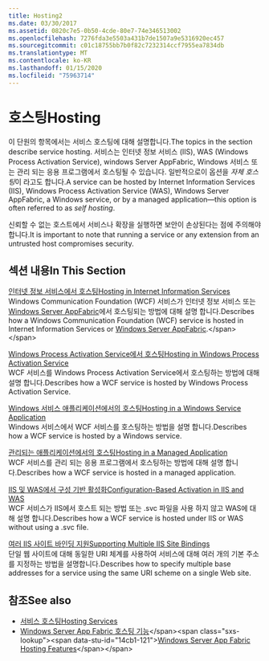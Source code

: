 ```yaml
---
title: Hosting2
ms.date: 03/30/2017
ms.assetid: 0820c7e5-0b50-4cde-80e7-74e346513002
ms.openlocfilehash: 7276fda3e5503a431b7de1507a9e5316920ec457
ms.sourcegitcommit: c01c18755bb7b0f82c7232314ccf7955ea7834db
ms.translationtype: MT
ms.contentlocale: ko-KR
ms.lasthandoff: 01/15/2020
ms.locfileid: "75963714"
---
```

# <a name="hosting"></a><span data-ttu-id="14cb1-102">호스팅</span><span class="sxs-lookup"><span data-stu-id="14cb1-102">Hosting</span></span>
<span data-ttu-id="14cb1-103">이 단원의 항목에서는 서비스 호스팅에 대해 설명합니다.</span><span class="sxs-lookup"><span data-stu-id="14cb1-103">The topics in the section describe service hosting.</span></span> <span data-ttu-id="14cb1-104">서비스는 인터넷 정보 서비스 (IIS), WAS (Windows Process Activation Service), windows Server AppFabric, Windows 서비스 또는 관리 되는 응용 프로그램에서 호스팅될 수 있습니다. 일반적으로이 옵션을 *자체 호스팅*이 라고도 합니다.</span><span class="sxs-lookup"><span data-stu-id="14cb1-104">A service can be hosted by Internet Information Services (IIS), Windows Process Activation Service (WAS), Windows Server AppFabric, a Windows service, or by a managed application—this option is often referred to as *self hosting*.</span></span>  
  
 <span data-ttu-id="14cb1-105">신뢰할 수 없는 호스트에서 서비스나 확장을 실행하면 보안이 손상된다는 점에 주의해야 합니다.</span><span class="sxs-lookup"><span data-stu-id="14cb1-105">It is important to note that running a service or any extension from an untrusted host compromises security.</span></span>  
  
## <a name="in-this-section"></a><span data-ttu-id="14cb1-106">섹션 내용</span><span class="sxs-lookup"><span data-stu-id="14cb1-106">In This Section</span></span>  
 [<span data-ttu-id="14cb1-107">인터넷 정보 서비스에서 호스팅</span><span class="sxs-lookup"><span data-stu-id="14cb1-107">Hosting in Internet Information Services</span></span>](../../../../docs/framework/wcf/feature-details/hosting-in-internet-information-services.md)  
 <span data-ttu-id="14cb1-108">Windows Communication Foundation (WCF) 서비스가 인터넷 정보 서비스 또는 [Windows Server AppFabric](https://docs.microsoft.com/previous-versions/appfabric/ff384253(v=azure.10))에서 호스팅되는 방법에 대해 설명 합니다.</span><span class="sxs-lookup"><span data-stu-id="14cb1-108">Describes how a Windows Communication Foundation (WCF) service is hosted in Internet Information Services or [Windows Server AppFabric](https://docs.microsoft.com/previous-versions/appfabric/ff384253(v=azure.10)).</span></span>  
  
 [<span data-ttu-id="14cb1-109">Windows Process Activation Service에서 호스팅</span><span class="sxs-lookup"><span data-stu-id="14cb1-109">Hosting in Windows Process Activation Service</span></span>](../../../../docs/framework/wcf/feature-details/hosting-in-windows-process-activation-service.md)  
 <span data-ttu-id="14cb1-110">WCF 서비스를 Windows Process Activation Service에서 호스팅하는 방법에 대해 설명 합니다.</span><span class="sxs-lookup"><span data-stu-id="14cb1-110">Describes how a WCF service is hosted by Windows Process Activation Service.</span></span>  
  
 [<span data-ttu-id="14cb1-111">Windows 서비스 애플리케이션에서의 호스팅</span><span class="sxs-lookup"><span data-stu-id="14cb1-111">Hosting in a Windows Service Application</span></span>](../../../../docs/framework/wcf/feature-details/hosting-in-a-windows-service-application.md)  
 <span data-ttu-id="14cb1-112">Windows 서비스에서 WCF 서비스를 호스팅하는 방법을 설명 합니다.</span><span class="sxs-lookup"><span data-stu-id="14cb1-112">Describes how a WCF service is hosted by a Windows service.</span></span>  
  
 [<span data-ttu-id="14cb1-113">관리되는 애플리케이션에서의 호스팅</span><span class="sxs-lookup"><span data-stu-id="14cb1-113">Hosting in a Managed Application</span></span>](../../../../docs/framework/wcf/feature-details/hosting-in-a-managed-application.md)  
 <span data-ttu-id="14cb1-114">WCF 서비스를 관리 되는 응용 프로그램에서 호스팅하는 방법에 대해 설명 합니다.</span><span class="sxs-lookup"><span data-stu-id="14cb1-114">Describes how a WCF service is hosted in a managed application.</span></span>  
  
 [<span data-ttu-id="14cb1-115">IIS 및 WAS에서 구성 기반 활성화</span><span class="sxs-lookup"><span data-stu-id="14cb1-115">Configuration-Based Activation in IIS and WAS</span></span>](../../../../docs/framework/wcf/feature-details/configuration-based-activation-in-iis-and-was.md)  
 <span data-ttu-id="14cb1-116">WCF 서비스가 IIS에서 호스트 되는 방법 또는 .svc 파일을 사용 하지 않고 WAS에 대해 설명 합니다.</span><span class="sxs-lookup"><span data-stu-id="14cb1-116">Describes how a WCF service is hosted under IIS or WAS without using a .svc file.</span></span>  
  
 [<span data-ttu-id="14cb1-117">여러 IIS 사이트 바인딩 지원</span><span class="sxs-lookup"><span data-stu-id="14cb1-117">Supporting Multiple IIS Site Bindings</span></span>](../../../../docs/framework/wcf/feature-details/supporting-multiple-iis-site-bindings.md)  
 <span data-ttu-id="14cb1-118">단일 웹 사이트에 대해 동일한 URI 체계를 사용하여 서비스에 대해 여러 개의 기본 주소를 지정하는 방법을 설명합니다.</span><span class="sxs-lookup"><span data-stu-id="14cb1-118">Describes how to specify multiple base addresses for a service using the same URI scheme on a single Web site.</span></span>  
  
## <a name="see-also"></a><span data-ttu-id="14cb1-119">참조</span><span class="sxs-lookup"><span data-stu-id="14cb1-119">See also</span></span>

- [<span data-ttu-id="14cb1-120">서비스 호스팅</span><span class="sxs-lookup"><span data-stu-id="14cb1-120">Hosting Services</span></span>](../../../../docs/framework/wcf/hosting-services.md)
- <span data-ttu-id="14cb1-121">[Windows Server App Fabric 호스팅 기능](https://docs.microsoft.com/previous-versions/appfabric/ee677189(v=azure.10))</span><span class="sxs-lookup"><span data-stu-id="14cb1-121">[Windows Server App Fabric Hosting Features](https://docs.microsoft.com/previous-versions/appfabric/ee677189(v=azure.10))</span></span>
